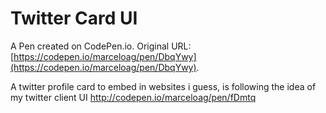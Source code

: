 # Twitter Card UI

A Pen created on CodePen.io. Original URL: [https://codepen.io/marceloag/pen/DbqYwy](https://codepen.io/marceloag/pen/DbqYwy).

A twitter profile card to embed in websites i guess, is following the idea of my twitter client UI http://codepen.io/marceloag/pen/fDmtq